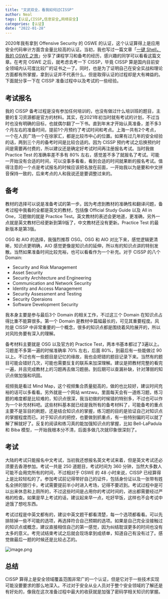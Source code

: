 ```yaml
---
title: "文武双全，看我如何过CISSP"
author: Neal
tags: [认证,CISSP,信息安全,网络安全]
categories: [认证]
date: "2022-01-28"
---
```


2020年我有拿到 Offensive Security 的 OSWE 的认证，这个认证算得上是应用安全代码审计方面含金量比较高的认证。当初，我也写过一篇文章「[一键 Shell，我的 OSWE 之旅](https://www.anquanke.com/post/id/217301)」分享了课程学习和备考的经历，感兴趣的同学可以看看这篇文章。在考完 OSWE 之后，就考虑去考一下 CISSP，毕竟 CISSP 算是国内目前安全领域内认可度比较广的证书之一了。同时，也是为了证明自己在安全实战和理论方面都有所掌握，拿到认证并不代表什么，但是取得认证的过程却是大有裨益的。下面就分享一下在 CISSP 准备过程中以及考试的一些经验。

## 考试报名

我的 CISSP 备考过程是没有参加任何培训的，也没有做过什么培训班的题目，主要的复习资源都是官方的材料。其实，在2021年初当时就有考试的计划，不过当时也没有明确的目标，也就偶尔翻了一下书。直到年末才开始认真准备，差不多3个月左右的准备时间，提前1个月预约了考试时间和考点。上海一共有2个考点，一个在人民广场一个在徐家汇，都是比较市中心的位置。如果有过几年的安全经验的话，两到三个月的备考时间是比较合适的。因为 CISSP 预约考试之后换预约时间是需要再付费的，所以建议还是确定好考试时间再注册报名考试。当时我做 Practice Test 的准确率差不多有 80% 左右，感觉差不多了就报名了考试。可能一开始没有合适的时间，可以没事多看看，看到合适的时间就果断的报名考试。值得注意的一个点是考试报名的时候应该把名放在前面，一开始我以为是要和中文拼音保持一致的，后来考点的人和我说还是要调整过来的。

## 备考

教材的选择可以说是准备考试的第一步。因为考虑到教材的准确性和翻译问题，备考过程中我看的全都是英文的教材，包括像 Official Study Guide  以及 All in One，习题做的就是 Practice Test。英文教材的表述会更地道，更准确，另外一点就是英文教材已经更新到第9版了，中文教材还没有更新。Practice Test 的最新版本是第3版。

OSG 和 AIO 的选择，我强烈推荐 OSG。OSG 和 AIO 对比下来，感觉逻辑更清晰，知识点更明确，AIO 感觉更像是知识点的延伸，所以有的知识点讲的特别发散。当然如果准备时间比较充裕，也可以看看作为一个补充。对于 CISSP 的八个 Domain:

* Security and Risk Management
* Asset Security
* Security Architecture and Engineering
* Communication and Network Security
* Identity and Access Management
* Security Assessment and Testing
* Security Operaions 
* Software Development Security

我本身主要是参与最后3个 Domain 的相关工作，不过这三个 Domain 在知识点占得比重不能算很多。第一个 Domain 是教材中篇幅最长的，可见其重要程度。风险是 CISSP 中非常重要的一个概念，很多的知识点都是围绕着风险展开的，所以对风险务要有深入的理解。

备考材料主要就是 OSG 以及官方的 Practice Test，两本书基本都过了3遍以上。习题差不多第一遍的时候准确率 70% 左右，后面 80%，到最后有一些能做过 90 以上。不过也有一些题目是记忆的缘故，我也会把错的题目记录下来。当然有的题目可能会错好几次，可能也需要反复的联系来加深理解。建议是把教材完整的看完一遍，并且完成教材上的习题再去做习题册。到后期可以查漏补缺，针对薄弱的知识点做加强和巩固。

视频我是看过 Mind Map，这个视频集合质量挺高的，做的也比较好，建议时间充裕的话可以多看看。另外就是一个网站 wntzwu，里面每天会有一道练习题，练习题的难度都是比较难的，知识点很深，我当初做的时候错的特别多，不过也可以作为一个补充材料吧。这些材料基本就已经是我所有的备考材料了，可能备考的重点主要不是盲目的刷题，还是结合知识点的掌握，练习题的目的是验证自己对知识点的掌握程度而已。对于知识点的把控，也要做到抓重点，有一些特别偏的可以就了解了解就好了。反复的阅读和练习真的能加强知识点的掌握，比如 Bell-LaPadula 和 Biba 模型，一开始我根本分不清，后面多做几次就印象很深刻了。

## 考试

大陆的考试只能报名中文考试，当初我还想报名英文考试来着，但是英文考试还必须要去香港参加。考试一共是 250 道题目，考试时间为 360 分钟，当然大多数人可能不会用完所有的时间，不过相对于 OSWE 的 48 小时来说，CISSP 已经算得上是比较轻松的了。参加考试前记得带好自己的证件，包括身份证以及一张带有姓名全拼的银行卡，考试需要提前半小时进入考场，记得不要迟到。考试过程中是可以出来休息和上厕所的，不过这些时间是占用你的考试时间的，进出都需要经过严格的检查。如果是早上考试的话，建议起来早一点，吃好早饭，这样也不会考试中途饿了想吃东西。

考试过程是中英文都有的，建议中英文题干都看清楚，每一个选项都看看。可以先排除掉一些不可能的选项，再选择符合自己预期的选项。如果是自己完全没接触过的知识点或概念，建议直接相信自己的第一感觉，因为纠结耽误更多的时间也没有太多的意义。考完试结束考试之后就会现场拿到成绩单，知道自己有没有过了。感觉做最后一题的时候还是比较忐忑的。

![image.png](https://s2.loli.net/2022/01/28/x9Bq8fAhMPJOdDT.png)

## 总结

CISSP 算得上是安全领域覆盖范围非常广的一个认证，但是它对于一些技术实现可能没要要求的那么地深入。不过对于安全从业人员对于整个安全领域的了解还是有好处的，像我在这次准备过程中最大的收获就是加强了密码学相关知识的掌握。